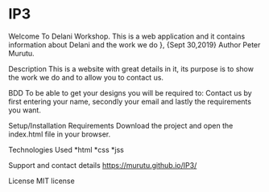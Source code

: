 # IP3
Welcome To Delani Workshop.
This is a web application and it contains information about Delani and the work we do }, {Sept 30,2019}
Author Peter Murutu.

Description
This is a website with great details in it, its purpose is to show the work we do and to allow you to contact us.

BDD
To be able to get your designs you will be required to: Contact us by first entering your name, secondly your email and lastly the requirements you want.

Setup/Installation Requirements
Download the project and open the index.html file in your browser.

Technologies Used
*html *css *jss

Support and contact details
https://murutu.github.io/IP3/

License
MIT license
